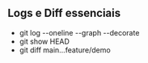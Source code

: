 ## Logs e Diff essenciais
- git log --oneline --graph --decorate
- git show HEAD
- git diff main...feature/demo
